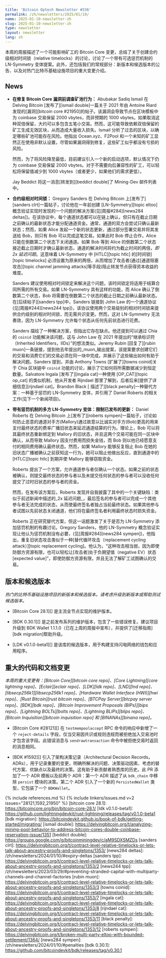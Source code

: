 ```yaml
---
title: 'Bitcoin Optech Newsletter #336'
permalink: /zh/newsletters/2025/01/10/
name: 2025-01-10-newsletter-zh
slug: 2025-01-10-newsletter-zh
type: newsletter
layout: newsletter
lang: zh
---
```

本周的周报描述了一个可能影响矿工的 Bitcoin Core 变更，总结了关于创建合约级相对时间锁（relative timelocks）的讨论，讨论了一个带有可选惩罚机制的 LN-Symmetry 变体提案。此外，还包括我们的常规部分：新版本和候选版本的公告、以及对热门比特币基础设施项目的重大变更介绍。

## News

- **<!--investigating-pool-behavior-before-before-a-bitcoin-core-bug-->在修复 Bitcoin Core 漏洞前调查矿池行为：**
  Abubakar Sadiq Ismail 在 Delving Bitcoin [发布了][ismail double]一篇关于 2021 年由 Antoine Riard 发现的[漏洞][bitcoin core #21950]的帖子。该漏洞会导致节点在区块模板中为 coinbase 交易保留 2000 vbytes，而非预期的 1000 vbytes。如果取消这种双倍保留，大约可以多包含五笔小交易。然而，这可能导致依赖双倍保留的矿工生成无效区块，从而造成大量收入损失。Ismail 分析了过去的区块，以确定哪些矿池可能存在风险。他指出 Ocean.xyz、F2Pool 和一个未知的矿工显然正在使用非默认设置，尽管如果漏洞得到修复，这些矿工似乎都没有亏损的风险。

  然而，为了将风险降至最低，目前建议引入一个新的启动选项，默认情况下仍为 coinbase 交易保留 2000 vbytes。对于不需要向后兼容性的矿工，可以轻松将保留值减少到 1000 vbytes（或者更少，如果他们的需求更低）。

  Jay Beddict 将这一消息[转发到][beddict double]了 Mining-Dev 邮件列表中。

- **<!--contract-level-relative-timelocks-->合约级相对时间锁：** Gregory Sanders 在 Delving Bitcoin 上[发布了][sanders clrt]一篇帖子，讨论他在一年前创建 [LN-Symmetry][topic eltoo]概念验证实现时发现的一个问题的解决方案(见[周报#284][news284 deltas])。在该协议中，每个通道状态都可以在链上确认，但只有在截止日期之前确认的最新状态才能分配通道资金。通常，通道的双方会尝试只确认最新状态；然而，如果 Alice 发起一个新的状态更新，通过部分签署交易并将其发送给 Bob，则只有 Bob 可以完成这笔交易。如果此时 Bob 停止合作，Alice 只能在倒数第二个状态下关闭通道。如果 Bob 等到 Alice 的倒数第二个状态接近截止日期时才确认最新状态，通道的解决时间将约为截止时间的两倍，_即 2x 延迟问题_。这意味着 LN-Symmetry 中 [HTLC][topic htlc] 的[时间锁][topic timelocks] 必须设置为原来的两倍，从而增加了攻击者(通过[通道阻塞攻击][topic channel jamming attacks]等手段)阻止转发节点获得资本收益的难度。

  Sanders 建议使用相对时间锁定来解决这个问题，该时间锁定将适用于结算合同所需的所有交易。如果 LN-Symmetry 具有这样的功能，而 Alice 确认了倒数第二个状态，Bob 将需要在倒数第二个状态的截止日期之前确认最新状态。在[后续帖子][sanders tpp]中，Sanders 链接到 John Law 的一个通道协议(见[周报#244][news244 tpp])，该协议使用两个交易级别的相对时间锁来提供合约级别的相对时间锁，而无需共识变更。然而，这对 LN-Symmetry 无法奏效，因为 LN-Symmetry 允许每个状态从任何先前状态进行花费。

  Sanders 描绘了一种解决方案，但指出它存在缺点。他还提到可以通过 Chia 的 `coinid` 功能解决该问题，这与 John Law 在 2021 年提出的“继承标识符（Inherited Identifiers，IIDs）”的想法类似。Jeremy Rubin [回复了][rubin muon]一条链接，提到他去年提出的_muon_输出提案，该提案要求创建它们的交易和消费它们的交易必须在同一块中完成，并展示了这些输出如何有助于解决问题。Sanders 提到，并由 Anthony Towns [扩展了][towns coinid]关于 Chia 区块链中 `coinid` 功能的讨论，展示了它如何将所需数据减少到恒定数量。Salvatore Ingala [发布了][ingala cat]一种使用 [OP_CAT][topic op_cat] 的类似机制，他从开发者 Rijndael 那里了解到，后者后来[提供了详细信息][rijndael cat]。Brandon Black [ 描述了][black penalty]一种替代方案：一种基于惩罚的 LN-Symmetry 变体，并引用了 Daniel Roberts 的相关工作(见下一个新闻项目)。

- **<!--multiparty-ln-symmetry-variant-with-penalties-for-limiting-published-update-->带有惩罚机制的多方 LN-Symmetry 变体：限制已发布的更新：**
  Daniel Roberts 在 Delving Bitcoin 上[发布了][roberts sympen]一篇帖子，讨论如何防止恶意的通道对手方(Mallory)通过故意以比诚实对手方(Bob)更高的用来支付最终状态的费率广播旧状态来延迟通道结算的行为。理论上，Bob 可以将其最终状态重新绑定到 Mallory 的旧状态，并且这两个交易可能在同一区块中确认，从而导致 Mallory 因支付费用而损失金钱，而 Bob 则以他已经愿意支付的相同费用确认最终状态。然而，如果 Mallory 能够反复阻止 Bob 在她的旧状态广播被确认之前获知这一行为，她可以阻止他做出反应，直到通道中的 [HTLC][topic htlc] 到期并使 Mallory 能够窃取资金。

  Roberts 提出了一个方案，允许通道参与者仅确认一个状态。如果之前的状态被确认，则提交最终状态的参与者以及未提交任何状态的参与者可以没收任何提交了过时旧状态的参与者的资金。

  然而，在发布该方案后，Roberts 发现并自我披露了其中的一个关键缺陷：类似于前述新闻中描述的_2x 延迟问题_，最后签名的参与者可以完成一个其他参与者无法完成的状态，从而使最终签名者独占当前最终状态。如果其他参与者试图以先前状态关闭通道，他们将在最终签名者利用最终状态时损失资金。

  Roberts 正在研究替代方案，但这一话题激发了关于是否为 LN-Symmetry 添加惩罚机制的有趣讨论。Gregory Sanders，他的 LN-Symmetry 概念验证实现让他认为惩罚机制没有必要，(见[周报#284][news284 sympen])，他指出，重复旧状态攻击类似于一种[替代循环攻击（replacement cycling attack）][topic replacement cycling]。他认为，“这种攻击相当弱，因为即使防御方资源有限，也可以轻松让[攻击者]处于负期望值（negative EV）状态[expected value]”，即使防御方资源有限，并且无法了解矿工试图确认的交易。

## 版本和候选版本

_热门的比特币基础设施项目的新版本和候选版本。请考虑升级到新版本或帮助测试候选版本。_

- [Bitcoin Core 28.1][] 是主流全节点实现的维护版本。

- [BDK 0.30.1][] 是之前发布系列的维护版本，包含了一些错误修复。建议项目升级到 BDK Wallet 1.1.1.0（已在上周的周报中宣布），并提供了[迁移指南][bdk migration]帮助升级。

- [LDK v0.1.0-beta1][] 是该库的候选版本，用于构建支持闪电网络的钱包和应用程序。


## 重大的代码和文档变更

_本周的重大变更有：[Bitcoin Core][bitcoin core repo]、[Core Lightning][core lightning repo]、[Eclair][eclair repo]、[LDK][ldk repo]、[LND][lnd repo]、[libsecp256k1][libsecp256k1 repo]、[Hardware Wallet Interface (HWI)][hwi repo]、[Rust Bitcoin][rust bitcoin repo]、[BTCPay Server][btcpay server repo]、[BDK][bdk repo]、[Bitcoin Improvement Proposals (BIPs)][bips repo]、[Lightning BOLTs][bolts repo]、[Lightning BLIPs][blips repo]、[Bitcoin Inquisition][bitcoin inquisition repo] 和 [BINANAs][binana repo]。_

- [Bitcoin Core #28121][] 在 `testmempoolaccept` RPC 命令的响应中新增了一个 `reject-details` 字段，仅当交易因共识或规则违规而被拒绝加入交易池时才包含该字段。此错误消息与 `sendrawtransaction` 命令中被拒绝交易时返回的消息相同。

- [BDK #1592][] 引入了架构决策记录（Architectural Decision Records，ADRs），用于记录重要的变更，明确所解决的问题、决策驱动因素、考虑的替代方案、优缺点以及最终的决策。这有助于新贡献者熟悉库的历史。此 PR 添加了一个 ADR 模板以及前两个 ADR：第一个 ADR 描述了从 `bdk_chain` 中移除 `persist` 模块的决策。第二个 ADR 引入了一个新的 `PersistedWallet` 类型，它包装了一个 `BDKWallet`。

{% include references.md %}
{% include linkers/issues.md v=2 issues="28121,1592,21950" %}
[bitcoin core 28.1]: https://bitcoincore.org/bin/bitcoin-core-28.1/
[ldk v0.1.0-beta1]: https://github.com/lightningdevkit/rust-lightning/releases/tag/v0.1.0-beta1
[bdk migration]: https://bitcoindevkit.github.io/book-of-bdk/getting-started/migrating/
[ismail double]: https://delvingbitcoin.org/t/analyzing-mining-pool-behavior-to-address-bitcoin-cores-double-coinbase-reservation-issue/1351
[beddict double]: https://groups.google.com/g/bitcoinminingdev/c/aM9SDXSMZDs
[sanders clrt]: https://delvingbitcoin.org/t/contract-level-relative-timelocks-or-lets-talk-about-ancestry-proofs-and-singletons/1353/
[news284 deltas]: /zh/newsletters/2024/01/10/#expiry-deltas
[sanders tpp]: https://delvingbitcoin.org/t/contract-level-relative-timelocks-or-lets-talk-about-ancestry-proofs-and-singletons/1353/2
[news244 tpp]: /zh/newsletters/2023/03/29/#preventing-stranded-capital-with-multiparty-channels-and-channel-factories
[rubin muon]: https://delvingbitcoin.org/t/contract-level-relative-timelocks-or-lets-talk-about-ancestry-proofs-and-singletons/1353/3
[towns coinid]: https://delvingbitcoin.org/t/contract-level-relative-timelocks-or-lets-talk-about-ancestry-proofs-and-singletons/1353/7
[ingala cat]: https://delvingbitcoin.org/t/contract-level-relative-timelocks-or-lets-talk-about-ancestry-proofs-and-singletons/1353/8
[rijndael cat]: https://delvingbitcoin.org/t/contract-level-relative-timelocks-or-lets-talk-about-ancestry-proofs-and-singletons/1353/11
[black penalty]: https://delvingbitcoin.org/t/contract-level-relative-timelocks-or-lets-talk-about-ancestry-proofs-and-singletons/1353/12
[roberts sympen]: https://delvingbitcoin.org/t/broken-multi-party-eltoo-with-bounded-settlement/1364/
[news284 sympen]: /zh/newsletters/2024/01/10/#penalties
[bdk 0.30.1]: https://github.com/bitcoindevkit/bdk/releases/tag/v0.30.1
